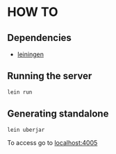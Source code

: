 # HOW TO

## Dependencies

* [leiningen](https://leiningen.org)

## Running the server

```sh
lein run
```

## Generating standalone

```sh
lein uberjar
```

To access go to [localhost:4005](http://localhost:4005)
